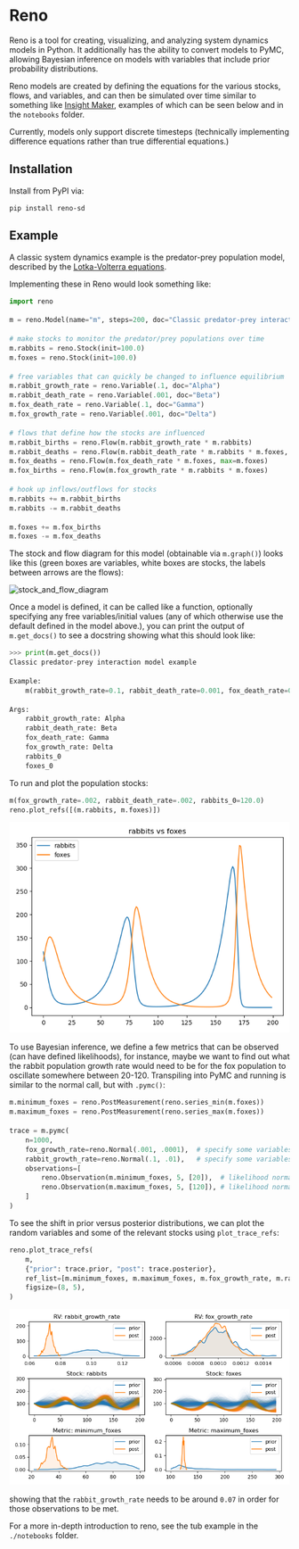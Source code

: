 # Reno

Reno is a tool for creating, visualizing, and analyzing system dynamics
models in Python. It additionally has the ability to convert models to PyMC,
allowing Bayesian inference on models with variables that include prior probability
distributions.

Reno models are created by defining the equations for the various stocks, flows,
and variables, and can then be simulated over time similar to something like
[Insight Maker](https://insightmaker.com/), examples of which can be seen below
and in the `notebooks` folder.

Currently, models only support discrete timesteps (technically implementing
difference equations rather than true differential equations.)

## Installation

Install from PyPI via:
```
pip install reno-sd
```

## Example

A classic system dynamics example is the predator-prey population model,
described by the [Lotka-Volterra equations](https://en.wikipedia.org/wiki/Lotka%E2%80%93Volterra_equations).

Implementing these in Reno would look something like:

```python
import reno

m = reno.Model(name="m", steps=200, doc="Classic predator-prey interaction model example")

# make stocks to monitor the predator/prey populations over time
m.rabbits = reno.Stock(init=100.0)
m.foxes = reno.Stock(init=100.0)

# free variables that can quickly be changed to influence equilibrium
m.rabbit_growth_rate = reno.Variable(.1, doc="Alpha")
m.rabbit_death_rate = reno.Variable(.001, doc="Beta")
m.fox_death_rate = reno.Variable(.1, doc="Gamma")
m.fox_growth_rate = reno.Variable(.001, doc="Delta")

# flows that define how the stocks are influenced
m.rabbit_births = reno.Flow(m.rabbit_growth_rate * m.rabbits)
m.rabbit_deaths = reno.Flow(m.rabbit_death_rate * m.rabbits * m.foxes, max=m.rabbits)
m.fox_deaths = reno.Flow(m.fox_death_rate * m.foxes, max=m.foxes)
m.fox_births = reno.Flow(m.fox_growth_rate * m.rabbits * m.foxes)

# hook up inflows/outflows for stocks
m.rabbits += m.rabbit_births
m.rabbits -= m.rabbit_deaths

m.foxes += m.fox_births
m.foxes -= m.fox_deaths
```

The stock and flow diagram for this model (obtainable via `m.graph()`) looks
like this (green boxes are variables, white boxes are stocks, the labels between
arrows are the flows):

![stock_and_flow_diagram](./images/pedator_prey_model.png)

Once a model is defined, it can be called like a function, optionally specifying
any free variables/initial values (any of which otherwise use the default defined
in the model above.), you can print the output of `m.get_docs()` to see a
docstring showing what this should look like:

```python
>>> print(m.get_docs())
Classic predator-prey interaction model example

Example:
	m(rabbit_growth_rate=0.1, rabbit_death_rate=0.001, fox_death_rate=0.1, fox_growth_rate=0.001, rabbits_0=100.0, foxes_0=100.0)

Args:
	rabbit_growth_rate: Alpha
	rabbit_death_rate: Beta
	fox_death_rate: Gamma
	fox_growth_rate: Delta
	rabbits_0
	foxes_0
```

To run and plot the population stocks:

```python
m(fox_growth_rate=.002, rabbit_death_rate=.002, rabbits_0=120.0)
reno.plot_refs([(m.rabbits, m.foxes)])
```

![basic_run](./images/predator_prey_basic_run.png)

To use Bayesian inference, we define a few metrics that can be observed (can
have defined likelihoods), for instance, maybe we want to find out what the
rabbit population growth rate would need to be for the fox population to
oscillate somewhere between 20-120. Transpiling into PyMC and running is similar
to the normal call, but with ``.pymc()``:

```python
m.minimum_foxes = reno.PostMeasurement(reno.series_min(m.foxes))
m.maximum_foxes = reno.PostMeasurement(reno.series_max(m.foxes))

trace = m.pymc(
    n=1000,
    fox_growth_rate=reno.Normal(.001, .0001),  # specify some variables as distributions to sample from
    rabbit_growth_rate=reno.Normal(.1, .01),   # specify some variables as distributions to sample from
    observations=[
        reno.Observation(m.minimum_foxes, 5, [20]),  # likelihood normally distributed around 20 with SD of 5
        reno.Observation(m.maximum_foxes, 5, [120]), # likelihood normally distributed around 120 with SD of 5
    ]
)
```

To see the shift in prior versus posterior distributions, we can plot the random
variables and some of the relevant stocks using ``plot_trace_refs``:

```python
reno.plot_trace_refs(
    m,
    {"prior": trace.prior, "post": trace.posterior},
    ref_list=[m.minimum_foxes, m.maximum_foxes, m.fox_growth_rate, m.rabbit_growth_rate, m.foxes, m.rabbits],
    figsize=(8, 5),
)
```

![bayes_run](./images/predator_prey_bayes.png)

showing that the `rabbit_growth_rate` needs to be around `0.07` in order for
those observations to be met.

For a more in-depth introduction to reno, see the tub example in the `./notebooks` folder.
